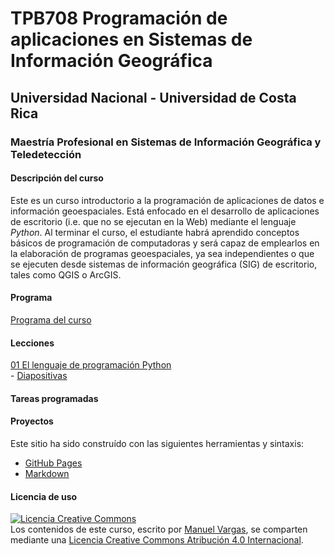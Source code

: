# TPB708 Programación de aplicaciones en Sistemas de Información Geográfica

## Universidad Nacional - Universidad de Costa Rica
### Maestría Profesional en Sistemas de Información Geográfica y Teledetección

#### Descripción del curso
Este es un curso introductorio a la programación de aplicaciones de datos e información geoespaciales. Está enfocado en el desarrollo de aplicaciones de escritorio (i.e. que no se ejecutan en la Web) mediante el lenguaje *Python*. Al terminar el curso, el estudiante habrá aprendido conceptos básicos de programación de computadoras y será capaz de emplearlos en la elaboración de programas geoespaciales, ya sea independientes o que se ejecuten desde sistemas de información geográfica (SIG) de escritorio, tales como QGIS o ArcGIS.

#### Programa
[Programa del curso](https://github.com/programacion-sig-2020/programa-curso/blob/master/TPB708%20-%20Programaci%C3%B3n%20de%20aplicaciones%20en%20sistemas%20de%20informaci%C3%B3n%20geogr%C3%A1fica%20-%20Programa%20del%20curso%20-%202020ii.pdf)

#### Lecciones
[01 El lenguaje de programación Python](https://programacion-sig-2020.github.io/leccion-01-python-introduccion/)  
    - [Diapositivas](https://mfvargas.github.io/pres-python-geoespacial/)

#### Tareas programadas

#### Proyectos

Este sitio ha sido construído con las siguientes herramientas y sintaxis:

- [GitHub Pages](https://pages.github.com/)
- [Markdown](https://daringfireball.net/projects/markdown/)

#### Licencia de uso
<a rel="license" href="http://creativecommons.org/licenses/by/4.0/"><img alt="Licencia Creative Commons" style="border-width:0" src="https://i.creativecommons.org/l/by/4.0/88x31.png" /></a><br /><span xmlns:dct="http://purl.org/dc/terms/" property="dct:title">Los contenidos de este curso</span>, escrito por <a xmlns:cc="http://creativecommons.org/ns#" href="https://github.com/mfvargas" property="cc:attributionName" rel="cc:attributionURL">Manuel Vargas</a>, se comparten mediante una <a rel="license" href="http://creativecommons.org/licenses/by/4.0/">Licencia Creative Commons Atribución 4.0 Internacional</a>.
